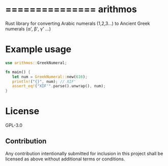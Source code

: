 ===============
       arithmos
===============

Rust library for converting Arabic numerals (1,2,3...) to Ancient Greek
numerals (α', β', γ' ...)

Example usage
=============
```rust
use arithmos::GreekNumeral;

fn main() {
   let num = GreekNumeral::new(616);
   println!("{}", num); // ΧΙϜ'
   assert_eq!("ΧΙϜ'".parse().unwrap(), num);
}
```

License
=======

GPL-3.0

Contribution
------------

Any contribution intentionally submitted for inclusion in this project shall be
licensed as above without additional terms or conditions.
